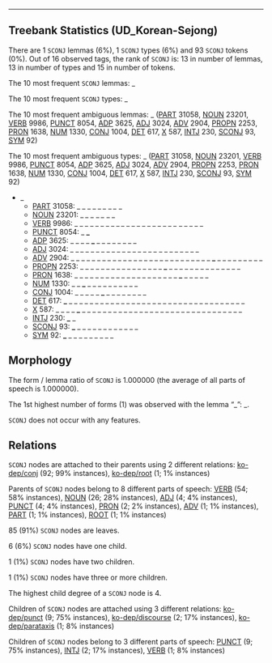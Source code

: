 

--------------------------------------------------------------------------------

## Treebank Statistics (UD_Korean-Sejong)

There are 1 `SCONJ` lemmas (6%), 1 `SCONJ` types (6%) and 93 `SCONJ` tokens (0%).
Out of 16 observed tags, the rank of `SCONJ` is: 13 in number of lemmas, 13 in number of types and 15 in number of tokens.

The 10 most frequent `SCONJ` lemmas: _

The 10 most frequent `SCONJ` types:  _

The 10 most frequent ambiguous lemmas: _ ([PART]() 31058, [NOUN]() 23201, [VERB]() 9986, [PUNCT]() 8054, [ADP]() 3625, [ADJ]() 3024, [ADV]() 2904, [PROPN]() 2253, [PRON]() 1638, [NUM]() 1330, [CONJ]() 1004, [DET]() 617, [X]() 587, [INTJ]() 230, [SCONJ]() 93, [SYM]() 92)

The 10 most frequent ambiguous types:  _ ([PART]() 31058, [NOUN]() 23201, [VERB]() 9986, [PUNCT]() 8054, [ADP]() 3625, [ADJ]() 3024, [ADV]() 2904, [PROPN]() 2253, [PRON]() 1638, [NUM]() 1330, [CONJ]() 1004, [DET]() 617, [X]() 587, [INTJ]() 230, [SCONJ]() 93, [SYM]() 92)


* _
  * [PART]() 31058: _ _ _ _ _ <b>_</b> _ <b>_</b> _ <b>_</b> _ <b>_</b> _
  * [NOUN]() 23201: <b>_</b> <b>_</b> _ <b>_</b> _ _ <b>_</b> _ <b>_</b> _ <b>_</b> _ _
  * [VERB]() 9986: _ _ _ _ _ _ _ _ _ <b>_</b> _ _ _ _ _ _ _ _ _ _ _ <b>_</b> _ _ _ _ _
  * [PUNCT]() 8054: _ <b>_</b>
  * [ADP]() 3625: _ _ _ _ <b>_</b> _ _ _ _ _ _ _ _
  * [ADJ]() 3024: _ _ <b>_</b> _ _ _ _ _ _ _ _ _ _ _ _ _ _ _ <b>_</b> _ _ _ _ _ _ _ _
  * [ADV]() 2904: _ _ _ _ _ _ _ _ _ _ _ _ _ _ _ _ _ _ _ _ _ _ _ _ _ _ _ <b>_</b> _ _ _ _ _ _ _ _ _
  * [PROPN]() 2253: _ _ _ _ _ _ _ _ _ _ _ _ _ _ _ _ <b>_</b> _ _ _ _ _ _ _ _ _ _ _ _ _ _
  * [PRON]() 1638: _ _ _ _ _ _ _ _ _ _ _ _ _ _ _ _ _ _ _ _ <b>_</b> _ _ _ _ _
  * [NUM]() 1330: _ _ <b>_</b> _ _ _ _ _ _ _ _ _ _
  * [CONJ]() 1004: _ _ _ _ _ <b>_</b> _ _ _ _ _ _ _ _
  * [DET]() 617: <b>_</b> _ _ _ _ _ _ _ _ _ _ _ _ _ _ _ _ _ _ _ _ _ _ _ _ _ _ _ _ _ _ _ _ _ _
  * [X]() 587: _ _ _ _ <b>_</b> _ _ _ _ _ _ _ _ _ _ _ _ _ _ _ _ _ _ _ _ _ _ _ _ _ _ _ _ _ _ _
  * [INTJ]() 230: <b>_</b> _
  * [SCONJ]() 93: <b>_</b> _ _ _ _ _ _ _ _ _ _ _ _
  * [SYM]() 92: <b>_</b> _ _ _ _ _ _ _ _ _

## Morphology

The form / lemma ratio of `SCONJ` is 1.000000 (the average of all parts of speech is 1.000000).

The 1st highest number of forms (1) was observed with the lemma “_”: _.

`SCONJ` does not occur with any features.


## Relations

`SCONJ` nodes are attached to their parents using 2 different relations: [ko-dep/conj]() (92; 99% instances), [ko-dep/root]() (1; 1% instances)

Parents of `SCONJ` nodes belong to 8 different parts of speech: [VERB]() (54; 58% instances), [NOUN]() (26; 28% instances), [ADJ]() (4; 4% instances), [PUNCT]() (4; 4% instances), [PRON]() (2; 2% instances), [ADV]() (1; 1% instances), [PART]() (1; 1% instances), [ROOT]() (1; 1% instances)

85 (91%) `SCONJ` nodes are leaves.

6 (6%) `SCONJ` nodes have one child.

1 (1%) `SCONJ` nodes have two children.

1 (1%) `SCONJ` nodes have three or more children.

The highest child degree of a `SCONJ` node is 4.

Children of `SCONJ` nodes are attached using 3 different relations: [ko-dep/punct]() (9; 75% instances), [ko-dep/discourse]() (2; 17% instances), [ko-dep/parataxis]() (1; 8% instances)

Children of `SCONJ` nodes belong to 3 different parts of speech: [PUNCT]() (9; 75% instances), [INTJ]() (2; 17% instances), [VERB]() (1; 8% instances)

